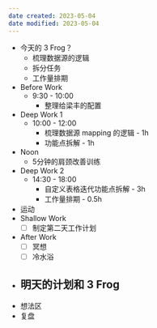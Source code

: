 ```yaml
---
date created: 2023-05-04 
date modified: 2023-05-04
---
```

- 今天的 3 Frog？
	- 梳理数据源的逻辑
	- 拆分任务
	- 工作量排期
- Before Work
	- 9:30 - 10:00
		- 整理给梁丰的配置
- Deep Work 1
	- 10:00 - 12:00
		- 梳理数据源 mapping 的逻辑 - 1h
		- 功能点拆解 - 1h
- Noon
	- 5分钟的肩颈改善训练
- Deep Work 2
	- 14:30 - 18:00
		- 自定义表格迭代功能点拆解 - 3h
		- 工作量排期 - 0.5h
- 运动
- Shallow Work
	- [ ] 制定第二天工作计划
- After Work
	- [ ] 冥想
	- [ ] 冷水浴
- 明天的计划和 3 Frog
	- 
- 想法区
- 复盘
